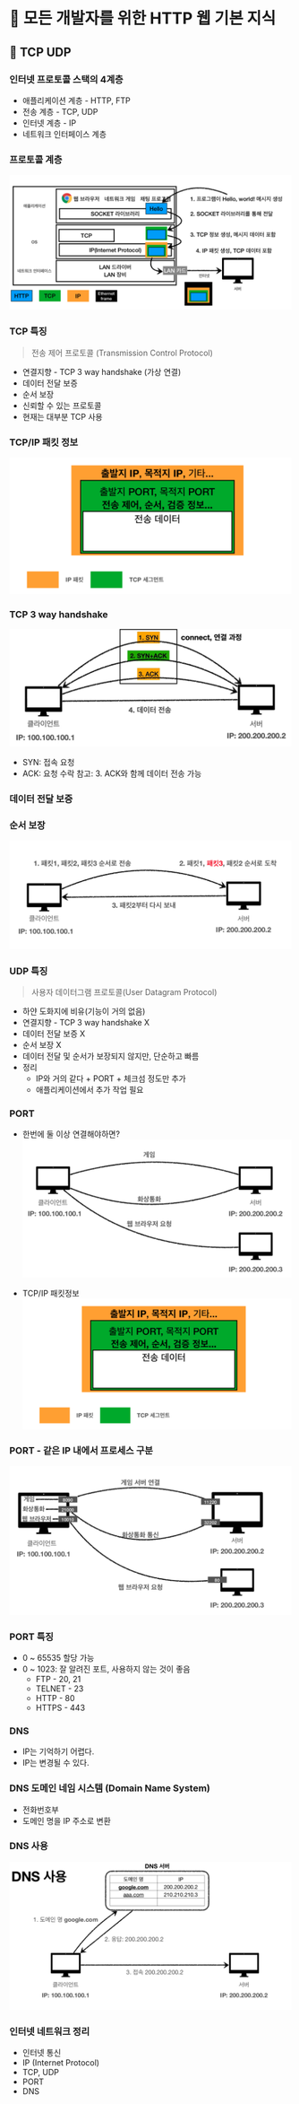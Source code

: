 # :book: 모든 개발자를 위한 HTTP 웹 기본 지식

## :pushpin: TCP UDP

### 인터넷 프로토콜 스택의 4계층
- 애플리케이션 계층 - HTTP, FTP
- 전송 계층 - TCP, UDP
- 인터넷 계층 - IP
- 네트워크 인터페이스 계층

### 프로토콜 계층
![](images/프로토콜.png)


### TCP 특징 
> 전송 제어 프로토콜 (Transmission Control Protocol)

- 연결지향 - TCP 3 way handshake (가상 연결)
- 데이터 전달 보증
- 순서 보장
- 신뢰할 수 있는 프로토콜
- 현재는 대부분 TCP 사용


### TCP/IP 패킷 정보
![](images/패킷정보.png)

### TCP 3 way handshake
![](images/tcp.PNG)

- SYN: 접속 요청
- ACK: 요청 수락
참고: 3. ACK와 함께 데이터 전송 가능

### 데이터 전달 보증

### 순서 보장
![](images/순서보장.png)

### UDP 특징
> 사용자 데이터그램 프로토콜(User Datagram Protocol)

- 하얀 도화지에 비유(기능이 거의 없음)
- 연결지향 - TCP 3 way handshake X
- 데이터 전달 보증 X
- 순서 보장 X
- 데이터 전달 및 순서가 보장되지 않지만, 단순하고 빠름
- 정리
  - IP와 거의 같다 + PORT + 체크섬 정도만 추가
  - 애플리케이션에서 추가 작업 필요


### PORT
- 한번에 둘 이상 연결해야하면?
![](images/포트.png)

- TCP/IP 패킷정보
![](images/패킷정보.png)

### PORT - 같은 IP 내에서 프로세스 구분
![](images/포트2.png)


### PORT 특징
- 0 ~ 65535 할당 가능
- 0 ~ 1023: 잘 알려진 포트, 사용하지 않는 것이 좋음
  - FTP - 20, 21
  - TELNET - 23
  - HTTP - 80
  - HTTPS - 443


### DNS
- IP는 기억하기 어렵다.
- IP는 변경될 수 있다.

### DNS 도메인 네임 시스템 (Domain Name System)
- 전화번호부
- 도메인 명을 IP 주소로 변환

### DNS 사용
![](images/dns.png)

### 인터넷 네트워크 정리
- 인터넷 통신
- IP (Internet Protocol)
- TCP, UDP
- PORT
- DNS 